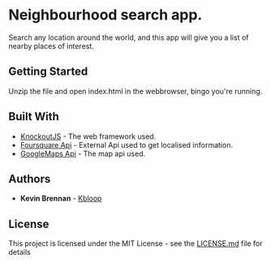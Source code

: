 # Neighbourhood search app.

Search any location around the world, and this app will give you a list of nearby places of interest.

## Getting Started

Unzip the file and open index.html in the webbrowser, bingo you're running.

## Built With

* [KnockoutJS](http://knockoutjs.com/documentation/introduction.html/) - The web framework used.
* [Foursquare Api](https://developer.foursquare.com/docs) - External Api used to get localised information.
* [GoogleMaps Api](https://developers.google.com/maps/documentation/) - The map api used.
## Authors

* **Kevin Brennan** - [Kbloop](https://www.kevvin.me)

## License

This project is licensed under the MIT License - see the [LICENSE.md](LICENSE.md) file for details
